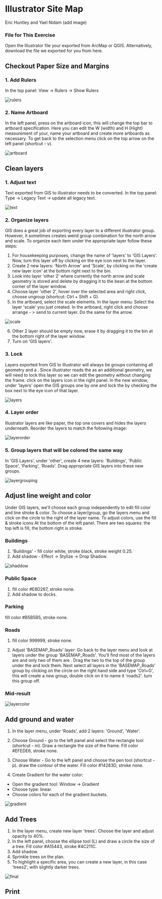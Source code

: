# Illustrator Site Map

Eric Huntley and Yael Nidam
(add image)

### File for This Exercise
Open the Illustrator file your exported from ArcMap or QGIS.
Alternatively, download the file we exported for you from here.

## Checkout Paper Size and Margins

### 1. Add Rulers
In the top panel: View -> Rulers -> Show Rulers

![rulers](./images/ruleres.jpg)

### 2. Name Artboard
In the left panel, press on the artboard icon, this will change the  top bar to artboard specification. Here you can edit the W (width) and H (Hight) measurement of your, name your artboard and create more artboards as necessary. To get back to the selection menu click on the top arrow on the left panel (shortcut - v).

![artboard](./images/artboard.JPG)

## Clean layers

### 1. Adjust text
Text exported from GIS to illustrator needs to be converted.
In the top panel: Type -> Legacy Text -> update all legacy text.

![text](./images/text.JPG)

### 2. Organize layers
GIS does a great job of exporting every layer to a different illustrator group. However, it sometimes creates weird group combination for the north arrow and scale.
To organize each item under the appropriate layer follow these steps:
1. For housekeeping purposes, change the name of 'layers' to 'GIS Layers'. Now, turn this layer off by clicking on the eye icon next to the layer.
2. Create 2 new layers: 'North Arrow' and 'Scale', by clicking on the 'create new layer icon' at the bottom right next to the bin.
3. Look into layer 'other 2' where currently the north arrow and scale geometry is stored and delete <Clipping Path> by dragging it to the bean at the bottom corner of the layer window.
4. Choose layer 'other 2', hover over the selected area and right click, choose ungroup (shortcut: Ctrl + Shift + G).
5. In the artboard, select the scale elements. In the layer menu: Select the layer 'scale' you just created.  In the artboard,  right click and choose arrange - > send to current layer. Do the same for the arrow.

![scale](./images/scale.png)

6. Other 2 layer should be empty now, erase it by dragging it to the bin at the bottom right of the layer window.
7. Turn on 'GIS layers'.

### 3. Lock <Clipping Path>
Layers exported from GIS to illustrator will always be groups containing all geometry and a <Clipping Path>. Since illustrator reads the <Clipping Path> as an additional geometry, we will need to lock this layer so we can edit the geometry without changing the frame.
click on the layers icon in the right panel. In the new window, under 'layers' open the GIS groups one by one and lock the <Clipping Path> by checking the box next to the eye icon of that layer.

![layers](./images/layers.JPG)

### 4. Layer order
Illustrator layers are like paper, the top one covers and hides the layers underneath. Reorder the layers to match the following image:

![layerorder](./images/layerorder.JPG)

### 5. Group layers that will be colored the same way
In 'GIS Layers', under 'other', create 4 new layers: 'Buildings', 'Public Space', 'Parking', 'Roads'. Drag appropriate GIS layers into these new groups.

![layergrouping](./images/layergrouping.JPG)


## Adjust line weight and color
Under GIS layers, we'll choose each group independently to edit fill color and line stroke & color.
To choose a layer/group, go the layers menu and click on the circle to the right of the layer name.
To adjust colors, use the fill & stroke icons At the bottom of the left panel. There are two squares: the top left is fill, the bottom right is stroke.

### Buildings
1. 'Buildings' - fill color white, stroke black, stroke weight 0.25.
2. Add shadow - Effect -> Stylize -> Drop Shadow.

![shaddow](./images/shaddow.JPG)

### Public Space
1. fill color #E8D267, stroke none.
2. Add shadow to docks.

### Parking
fill color #B5B5B5, stroke none.

### Roads
1. fill color 999999, stroke none.

2. Adjust 'BASEMAP_Roads' layer:
Go back to the layer menu and look at layers under the group 'BASEMAP_Roads'. You'll find most of the layers are <path> and only two of them are <Compound Path>. Drag the two <Compound Path> to the top of the group under the <Clipping Path> and lock them. Next select all layers in the 'BASEMAP_Roads' group by clicking on the circle on the right hand side and type 'Ctrl+G', this will create a new group, double click on it to name it 'roads2'. turn this group off.

### Mid-result
![layercolor](./images/layercolor.JPG)

## Add ground and water

1. In the layer menu, under 'Roads', add 2 layers:
'Ground', 'Water'.

2. Choose Ground - go to the left panel and select the rectangle tool (shortcut - m). Draw a rectangle the size of the frame. Fill color #EFEDE6, stroke none.

3. Choose Water - Go to the left panel and choose the pen tool (shortcut - p).
draw the contour of the water. Fill color #14283D, stroke none.

4. Create Gradient for the water color:
- Open the gradient tool: Window -> Gradient
- Choose type: linear.
- Choose colors for each of the gradient buckets.

![gradient](./images/gradient.JPG)

## Add Trees
1. In the layer menu, create new layer 'trees'. Choose the layer and adjust opacity to 40%.
2. In the left panel, choose the ellipse tool (L) and draw a circle the size of a tree. Fill color #A15443, stroke #4C211C.
3. Add shadow.
4. Sprinkle trees on the plan.
5. To highlight a specific area, you can create a new layer, in this case 'trees2', with slightly darker trees.

![final](./images/final.JPG)

## Print
